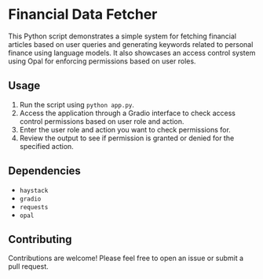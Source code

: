 # Financial Data Fetcher

This Python script demonstrates a simple system for fetching financial articles based on user queries and generating keywords related to personal finance using language models. It also showcases an access control system using Opal for enforcing permissions based on user roles.


## Usage

1. Run the script using `python app.py`.
2. Access the application through a Gradio interface to check access control permissions based on user role and action.
3. Enter the user role and action you want to check permissions for.
4. Review the output to see if permission is granted or denied for the specified action.


## Dependencies

- `haystack`
- `gradio`
- `requests`
- `opal`

## Contributing

Contributions are welcome! Please feel free to open an issue or submit a pull request.
